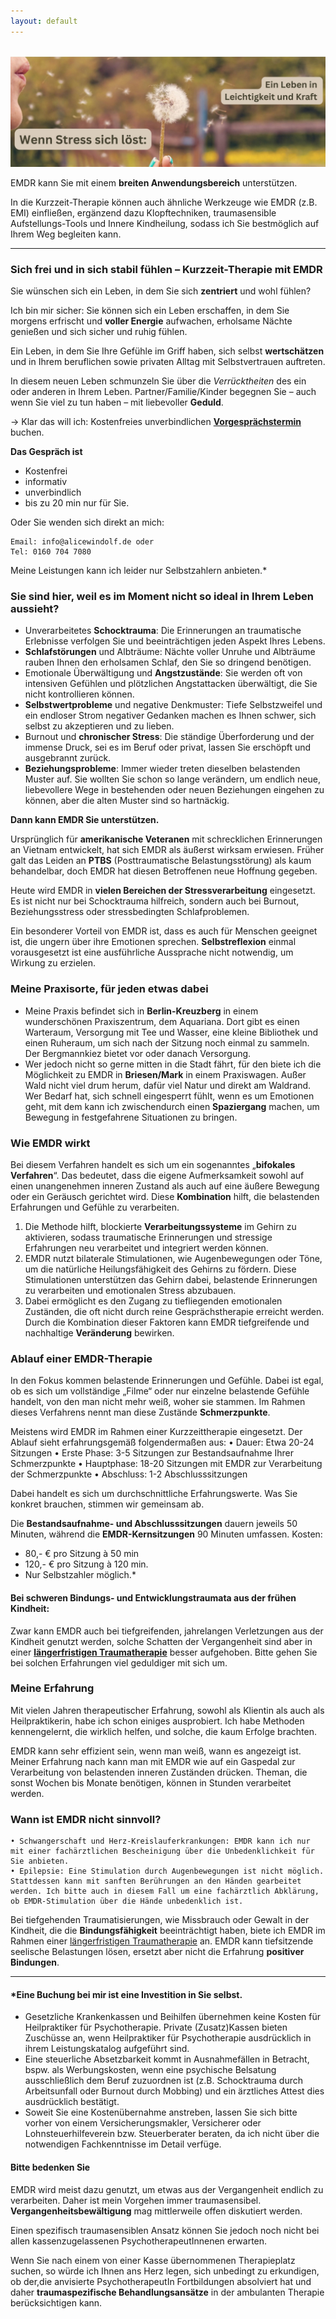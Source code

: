 ```yaml
---
layout: default
---
```

<br/>
<img src="/assets/2024-07-13-EMDR-Kurzzeit-Therapie.jpg" alt="" style="max-width:100%"/>

<p></p>

EMDR kann Sie mit einem **breiten Anwendungsbereich** unterstützen. 

In die Kurzzeit-Therapie können auch ähnliche Werkzeuge wie EMDR (z.B. EMI) einfließen, ergänzend dazu Klopftechniken, traumasensible Aufstellungs-Tools und Innere Kindheilung, sodass ich Sie bestmöglich auf Ihrem Weg begleiten kann. 

----

### Sich frei und in sich stabil fühlen – Kurzzeit-Therapie mit EMDR
Sie wünschen sich ein Leben, in dem Sie sich **zentriert** und wohl fühlen?  

Ich bin mir sicher: Sie können sich ein Leben erschaffen, in dem Sie morgens erfrischt und **voller Energie** aufwachen, erholsame Nächte genießen und sich sicher und ruhig fühlen. 

Ein Leben, in dem Sie Ihre Gefühle im Griff haben, sich selbst **wertschätzen** und in Ihrem beruflichen sowie privaten Alltag mit Selbstvertrauen auftreten. 

In diesem neuen Leben schmunzeln Sie über die _Verrücktheiten_ des ein oder anderen in Ihrem Leben. Partner/Familie/Kinder begegnen Sie – auch  wenn Sie viel zu tun haben – mit liebevoller **Geduld**.

→ Klar das will ich: Kostenfreies unverbindlichen [**Vorgesprächstermin**](https://traumatherapie.youcanbook.me) buchen.

**Das Gespräch ist**
- Kostenfrei
- informativ
- unverbindlich
- bis zu 20 min nur für Sie.

Oder Sie wenden sich direkt an mich:

    Email: info@alicewindolf.de oder
    Tel: 0160 704 7080

Meine Leistungen kann ich leider nur Selbstzahlern anbieten.* 


### Sie sind hier, weil es im Moment nicht so ideal in Ihrem Leben aussieht?
- Unverarbeitetes **Schocktrauma**: Die Erinnerungen an traumatische Erlebnisse verfolgen Sie und beeinträchtigen jeden Aspekt Ihres Lebens.
- **Schlafstörungen** und Albträume: Nächte voller Unruhe und Albträume rauben Ihnen den erholsamen Schlaf, den Sie so dringend benötigen.
- Emotionale Überwältigung und **Angstzustände**: Sie werden oft von intensiven Gefühlen und plötzlichen Angstattacken überwältigt, die Sie nicht kontrollieren können.
- **Selbstwertprobleme** und negative Denkmuster: Tiefe Selbstzweifel und ein endloser Strom negativer Gedanken machen es Ihnen schwer, sich selbst zu akzeptieren und zu lieben.
- Burnout und **chronischer Stress**: Die ständige Überforderung und der immense Druck, sei es im Beruf oder privat, lassen Sie erschöpft und ausgebrannt zurück.
- **Beziehungsprobleme**: Immer wieder treten dieselben belastenden Muster auf. Sie wollten Sie schon so lange verändern, um endlich neue, liebevollere Wege in bestehenden oder neuen Beziehungen eingehen zu können, aber die alten Muster sind so hartnäckig. 

**Dann kann EMDR Sie unterstützen.**

Ursprünglich für **amerikanische Veteranen** mit schrecklichen Erinnerungen an Vietnam entwickelt, hat sich EMDR als äußerst wirksam erwiesen. Früher galt das Leiden an **PTBS** (Posttraumatische Belastungsstörung) als kaum behandelbar, doch EMDR hat diesen Betroffenen neue Hoffnung gegeben.

Heute wird EMDR in **vielen Bereichen der Stressverarbeitung** eingesetzt. Es ist nicht nur bei Schocktrauma hilfreich, sondern auch bei Burnout, Beziehungsstress oder stressbedingten Schlafproblemen. 

Ein besonderer Vorteil von EMDR ist, dass es auch für Menschen geeignet ist, die ungern über ihre Emotionen sprechen. **Selbstreflexion** einmal vorausgesetzt ist eine ausführliche Aussprache nicht notwendig, um Wirkung zu erzielen.

### Meine Praxisorte, für jeden etwas dabei
- Meine Praxis befindet sich in **Berlin-Kreuzberg** in einem wunderschönen Praxiszentrum, dem Aquariana. Dort gibt es einen Warteraum, Versorgung mit Tee und Wasser, eine kleine Bibliothek und einen Ruheraum, um sich nach der Sitzung noch einmal zu sammeln. Der Bergmannkiez bietet vor oder danach Versorgung. 
- Wer jedoch nicht so gerne mitten in die Stadt fährt, für den biete ich die Möglichkeit zu EMDR in **Briesen/Mark** in einem Praxiswagen. Außer Wald nicht viel drum herum, dafür viel Natur und direkt am Waldrand. Wer Bedarf hat, sich schnell eingesperrt fühlt, wenn es um Emotionen geht, mit dem kann ich zwischendurch einen **Spaziergang** machen, um Bewegung in festgefahrene Situationen zu bringen.

### Wie EMDR wirkt
Bei diesem Verfahren handelt es sich um ein sogenanntes „**bifokales Verfahren**“. Das bedeutet, dass die eigene Aufmerksamkeit sowohl auf einen unangenehmen inneren Zustand als auch auf eine äußere Bewegung oder ein Geräusch gerichtet wird. Diese **Kombination** hilft, die belastenden Erfahrungen und Gefühle zu verarbeiten. 
1.  Die Methode hilft, blockierte **Verarbeitungssysteme** im Gehirn zu aktivieren, sodass traumatische Erinnerungen und stressige Erfahrungen neu verarbeitet und integriert werden können. 
2. EMDR nutzt bilaterale Stimulationen, wie Augenbewegungen oder Töne, um die natürliche Heilungsfähigkeit des Gehirns zu fördern. Diese Stimulationen unterstützen das Gehirn dabei, belastende Erinnerungen zu verarbeiten und emotionalen Stress abzubauen.
3. Dabei ermöglicht es den Zugang zu tiefliegenden emotionalen Zuständen, die oft nicht durch reine Gesprächstherapie erreicht werden. Durch die Kombination dieser Faktoren kann EMDR tiefgreifende und nachhaltige **Veränderung** bewirken.

### Ablauf einer EMDR-Therapie
In den Fokus kommen belastende Erinnerungen und Gefühle. Dabei ist egal, ob es sich um vollständige „Filme“ oder nur einzelne belastende Gefühle handelt, von den man nicht mehr weiß, woher sie stammen. Im Rahmen dieses Verfahrens nennt man diese Zustände **Schmerzpunkte**.

Meistens wird EMDR im Rahmen einer Kurzzeittherapie eingesetzt. Der Ablauf sieht erfahrungsgemäß folgendermaßen aus:
    • Dauer: Etwa 20-24 Sitzungen
    • Erste Phase: 3-5 Sitzungen zur Bestandsaufnahme Ihrer Schmerzpunkte
    • Hauptphase: 18-20 Sitzungen mit EMDR zur Verarbeitung der Schmerzpunkte
    • Abschluss: 1-2 Abschlusssitzungen

Dabei handelt es sich um durchschnittliche Erfahrungswerte. Was Sie konkret brauchen, stimmen wir gemeinsam ab. 

Die **Bestandsaufnahme- und Abschlusssitzungen** dauern jeweils 50 Minuten, während die **EMDR-Kernsitzungen** 90 Minuten umfassen.
Kosten: 
- 80,- € pro Sitzung à 50 min
- 120,- € pro Sitzung à 120 min.
- Nur Selbstzahler möglich.*   

#### Bei schweren Bindungs- und Entwicklungstraumata aus der frühen Kindheit: 
Zwar kann EMDR auch bei tiefgreifenden, jahrelangen Verletzungen aus der Kindheit genutzt werden, solche Schatten der Vergangenheit sind aber in einer [**längerfristigen Traumatherapie**](/2023/02/09/Traumatherapie-in-Berlin.html) besser aufgehoben. Bitte gehen Sie bei solchen Erfahrungen viel geduldiger mit sich um.

### Meine Erfahrung
Mit vielen Jahren therapeutischer Erfahrung, sowohl als Klientin als auch als Heilpraktikerin, habe ich schon einiges ausprobiert. Ich habe Methoden kennengelernt, die wirklich helfen, und solche, die kaum Erfolge brachten. 

EMDR kann sehr effizient sein, wenn man weiß, wann es angezeigt ist. Meiner Erfahrung nach kann man mit EMDR wie auf ein Gaspedal zur Verarbeitung von belastenden inneren Zuständen drücken. Theman, die sonst Wochen bis Monate benötigen, können in Stunden verarbeitet werden.    

### Wann ist EMDR nicht sinnvoll?
    • Schwangerschaft und Herz-Kreislauferkrankungen: EMDR kann ich nur mit einer fachärztlichen Bescheinigung über die Unbedenklichkeit für Sie anbieten.
    • Epilepsie: Eine Stimulation durch Augenbewegungen ist nicht möglich. Stattdessen kann mit sanften Berührungen an den Händen gearbeitet werden. Ich bitte auch in diesem Fall um eine fachärztlich Abklärung, ob EMDR-Stimulation über die Hände unbedenklich ist.  

Bei tiefgehenden Traumatisierungen, wie Missbrauch oder Gewalt in der Kindheit, die die **Bindungsfähigkeit** beeinträchtigt haben, biete ich EMDR im Rahmen einer [längerfristigen Traumatherapie](/2023/02/09/Traumatherapie-in-Berlin.html) an. EMDR kann tiefsitzende seelische Belastungen lösen, ersetzt aber nicht die Erfahrung **positiver Bindungen**.

----
#### *Eine Buchung bei mir ist eine Investition in Sie selbst.
- Gesetzliche Krankenkassen und Beihilfen übernehmen keine Kosten für Heilpraktiker für Psychotherapie. Private (Zusatz)Kassen bieten Zuschüsse an, wenn Heilpraktiker für Psychotherapie ausdrücklich in ihrem Leistungskatalog aufgeführt sind.
- Eine steuerliche Absetzbarkeit kommt in Ausnahmefällen in Betracht, bspw. als Werbungskosten, wenn eine psychische Belsatung ausschließlich dem Beruf zuzuordnen ist (z.B. Schocktrauma durch Arbeitsunfall oder Burnout durch Mobbing) und ein ärztliches Attest dies ausdrücklich bestätigt.
- Soweit Sie eine Kostenübernahme anstreben, lassen Sie sich bitte vorher von einem Versicherungsmakler, Versicherer oder Lohnsteuerhilfeverein bzw. Steuerberater beraten, da ich nicht über die notwendigen Fachkenntnisse im Detail verfüge.

#### Bitte bedenken Sie
EMDR wird meist dazu genutzt, um etwas aus der Vergangenheit endlich zu verarbeiten. Daher ist mein Vorgehen immer traumasensibel. **Vergangenheitsbewältigung** mag mittlerweile offen diskutiert werden.  

Einen spezifisch traumasensiblen Ansatz können Sie jedoch noch nicht bei allen kassenzugelassenen PsychotherapeutInnenen erwarten. 

Wenn Sie nach einem von einer Kasse übernommenen Therapieplatz suchen, so würde ich Ihnen ans Herz legen, sich unbedingt zu erkundigen, ob der,die anvisierte PsychotherapeutIn Fortbildungen absolviert hat und daher **traumaspezifische Behandlungsansätze** in der ambulanten Therapie berücksichtigen kann.


